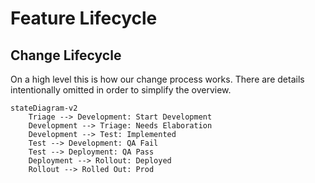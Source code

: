 # Feature Lifecycle

## Change Lifecycle

On a high level this is how our change process works. There are details intentionally omitted in order to simplify the overview.

```mermaid
stateDiagram-v2
    Triage --> Development: Start Development
    Development --> Triage: Needs Elaboration
    Development --> Test: Implemented
    Test --> Development: QA Fail
    Test --> Deployment: QA Pass
    Deployment --> Rollout: Deployed
    Rollout --> Rolled Out: Prod
```

